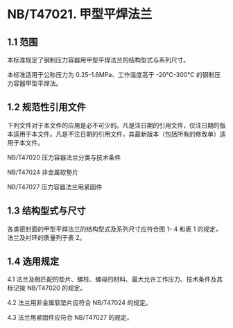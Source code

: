 # NB/T47021. 甲型平焊法兰

## 1.1 范围

本标准规定了钢制压力容器用甲型平焊法兰的结构型式与系列尺寸。

本标准适用于公称压力为 0.25-1.6MPa、工作温度高于 -20℃-300℃ 的钢制压力容器甲型平焊法。

## 1.2 规范性引用文件

下列文件对于本文件的应用是必不可少的。凡是注日期的引用文件，仅注日期的版本适用于本文件。凡是不注日期的引用文件，其最新版本（包括所有的修改单）适用于本文件。

NB/T47020 压力容器法兰分类与技术条件

NB/T47024 非金属软墊片

NB/T47027 压力容器法兰用紧固件

## 1.3 结构型式与尺寸

各类密封面的甲型平焊法兰的结构型式及系列尺寸应符合图 1- 4 和表 1 的规定，法兰及衬环的质量列于表 2。

## 1.4 选用规定

4.1 法兰及相匹配的垫片、螺柱、螺母的材料、最大允许工作压力、技术条件及其标记按 NB/T47020 的规定。

4.2 法兰用非金属软垫片应符合 NB/T47024 的规定。

4.3 法兰用紧固件应符合 NB/T47027 的规定。